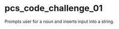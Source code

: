 pcs_code_challenge_01
=====================
Prompts user for a noun and inserts input into a string.